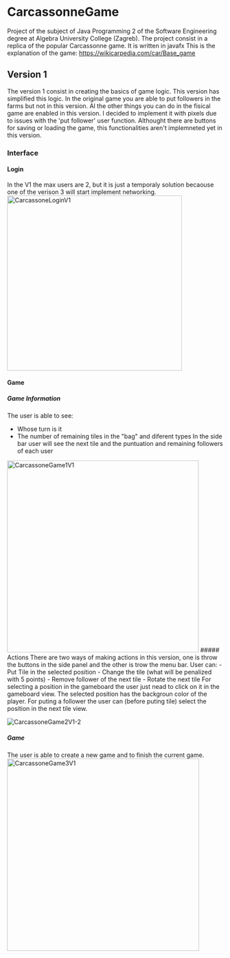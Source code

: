 # CarcassonneGame
Project of the subject of Java Programming 2 of the Software Engineering degree at Algebra University College (Zagreb). The project consist in a  replica of the popular Carcassonne game. It is written in javafx
This is the explanation of the game: https://wikicarpedia.com/car/Base_game
## Version 1
The version 1 consist in creating the basics of game logic. This version has simplified this logic. In the original game you are able to put followers in the farms but not in this version. Al the other things you can do in the fisical game are enabled in this version.
I decided to implement it with pixels due to issues with the 'put follower' user function.
Althought there are buttons for saving or loading the game, this functionalities aren't implemneted yet in this version.
### Interface
#### Login
In the V1 the max users are 2, but it is just a temporaly solution becaouse one of the verison 3 will start implement networking.
<img width="407" alt="CarcassoneLoginV1" src="https://github.com/MrCharlesSG/CarcassonneGame/assets/94635721/cc5c9321-7326-4ed9-8cb4-0a4bf72b7d19">
#### Game
##### Game Information
The user is able to see:
 - Whose turn is it
 - The number of remaining tiles in the "bag" and diferent types
In the side bar user will see the next tile and the puntuation and remaining followers of each user
<img width="446" alt="CarcassoneGame1V1" src="https://github.com/MrCharlesSG/CarcassonneGame/assets/94635721/3c9a2a4a-0565-4f3c-9b14-f7b9907bcfcb">
##### Actions
There are two ways of making actions in this version, one is throw the buttons in the side panel and the other is trow the menu bar. User can:
  - Put Tile in the selected position
  - Change the tile (what will be penalized with 5 points)
  - Remove follower of the next tile
  - Rotate the next tile
For selecting a position in the gameboard the user just nead to click on it in the gameboard view. The selected position has the backgroun color of the player.
For puting a follower the user can (before puting tile) select the position in the next tile view.

![CarcassoneGame2V1-2](https://github.com/MrCharlesSG/CarcassonneGame/assets/94635721/24faba13-548a-4013-a4c5-69a527503a16)


##### Game
The user is able to create a new game and to finish the current game.
<img width="447" alt="CarcassoneGame3V1" src="https://github.com/MrCharlesSG/CarcassonneGame/assets/94635721/82919644-69b8-43cf-a283-c21c3fddd88a">
